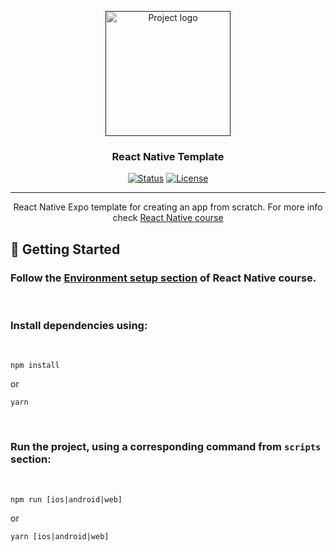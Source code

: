 <p align="center">
  <a href="" rel="noopener">
 <img width=200px height=200px src="https://www.hackyourfuture.dk/static/logo-dark.svg" alt="Project logo"></a>
</p>

<h3 align="center">React Native Template</h3>

<div align="center">

[![Status](https://img.shields.io/badge/status-active-success.svg)]()
[![License](https://img.shields.io/badge/license-MIT-blue.svg)](/LICENSE)

</div>

---

<p align="center">React Native Expo template for creating an app from scratch. For more info check <a href="https://github.com/HackYourFuture-CPH/react-native">React Native course</a></p>

## 🏁 Getting Started

### Follow the [Environment setup section](https://github.com/HackYourFuture-CPH/react-native#environment-setup) of React Native course.

<br>

### Install dependencies using:

<br>

`npm install`

or

`yarn`

<br>

### Run the project, using a corresponding command from `scripts` section:

<br>

`npm run [ios|android|web]`

or

`yarn [ios|android|web]`
